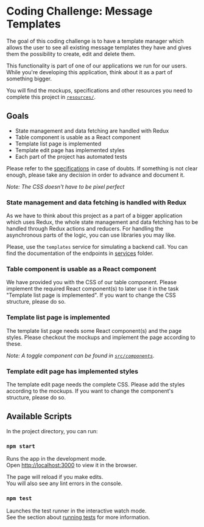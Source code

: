 # Coding Challenge: Message Templates

The goal of this coding challenge is to have a template manager which allows the user to see all existing message templates they have and gives them the possibility to create, edit and delete them.

This functionality is part of one of our applications we run for our users. While you're developing this application, think about it as a part of something bigger.

You will find the mockups, specifications and other resources you need to complete this project in [`resources/`](./resources).

## Goals

-   State management and data fetching are handled with Redux
-   Table component is usable as a React component
-   Template list page is implemented
-   Template edit page has implemented styles
-   Each part of the project has automated tests

Please refer to the [specifications](./resources/specifications.md) in case of doubts. If something is not clear enough, please take any decision in order to advance and document it.

_Note: The CSS doesn't have to be pixel perfect_

### State management and data fetching is handled with Redux

As we have to think about this project as a part of a bigger application which uses Redux, the whole state management and data fetching has to be handled through Redux actions and reducers. For handling the asynchronous parts of the logic, you can use libraries you may like.

Please, use the `templates` service for simulating a backend call. You can find the documentation of the endpoints in [services](src/services) folder.

### Table component is usable as a React component

We have provided you with the CSS of our table component. Please implement the required React component(s) to later use it in the task "Template list page is implemented". If you want to change the CSS structure, please do so.

### Template list page is implemented

The template list page needs some React component(s) and the page styles. Please checkout the mockups and implement the page according to these.

_Note: A toggle component can be found in [`src/components`](./src/components)._

### Template edit page has implemented styles

The template edit page needs the complete CSS. Please add the styles according to the mockups. If you want to change the component's structure, please do so.

## Available Scripts

In the project directory, you can run:

### `npm start`

Runs the app in the development mode.<br>
Open [http://localhost:3000](http://localhost:3000) to view it in the browser.

The page will reload if you make edits.<br>
You will also see any lint errors in the console.

### `npm test`

Launches the test runner in the interactive watch mode.<br>
See the section about [running tests](https://facebook.github.io/create-react-app/docs/running-tests) for more information.
